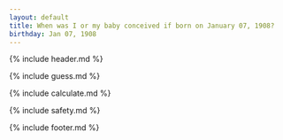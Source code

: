 ```yaml
---
layout: default
title: When was I or my baby conceived if born on January 07, 1908?
birthday: Jan 07, 1908
---
```


{% include header.md %}

{% include guess.md %}

{% include calculate.md %}

{% include safety.md %}

{% include footer.md %}



